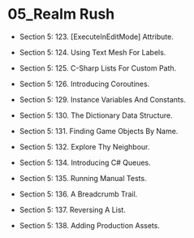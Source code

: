 # 05_Realm Rush

* Section 5: 123. [ExecuteInEditMode] Attribute.

* Section 5: 124. Using Text Mesh For Labels.

* Section 5: 125. C-Sharp Lists For Custom Path.

* Section 5: 126. Introducing Coroutines.

* Section 5: 129. Instance Variables And Constants.

* Section 5: 130. The Dictionary Data Structure.

* Section 5: 131. Finding Game Objects By Name.

* Section 5: 132. Explore Thy Neighbour.

* Section 5: 134. Introducing C# Queues.

* Section 5: 135. Running Manual Tests.

* Section 5: 136. A Breadcrumb Trail.

* Section 5: 137. Reversing A List.

* Section 5: 138. Adding Production Assets.
 
